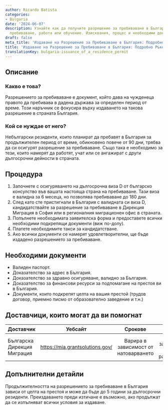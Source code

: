 ```yaml
---
author: Ricardo Batista
categories:
- Bulgaria
date: '2024-06-07'
description: Узнайте как да получите разрешение за пребиваване в България за дългосрочно
  пребиваване, работа или обучение. Изисквания, процес и необходими документи.
draft: false
meta_title: 'Издаване на Разрешение за Пребиваване в България: Подробно Ръководство'
title: 'Издаване на Разрешение за Пребиваване в България: Подробно Ръководство'
translationKey: bulgaria-issuance_of_a_residence_permit
---
```



## Описание
### Какво е това?
Разрешението за пребиваване е документ, който дава на чужденеца правото да пребивава в дадена държава за определен период от време. Този наръчник се фокусира върху издаването на такова разрешение в страната България.

### Кой се нуждае от него?
Небългарски резиденти, които планират да пребавят в България за продължителен период от време, обикновено повече от 90 дни, трябва да си осигурят разрешение за пребиваване. Също така е необходимо за тези, които намерят да работят, учат или се ангажират с други дългосрочни дейности в страната.

## Процедура
1. Започнете с осигуряването на дългосрочна виза D от българско консулство във вашата настояща страна на пребиваване. Тази виза е валидна за 6 месеца, но позволява пребиваване до 180 дни.
2. След като сте пристигнали в България с валидната си виза D, кандидатствайте за разрешение за пребиваване в Дирекция Миграция в София или в регионалния миграционен офис в страната.
3. Попълнете необходимата заявителска форма и предоставете всички необходими подкрепящи документи (виж по-долу).
4. Платете необходимите такси за кандидатстване.
5. Ако всички документи се намерят удовлетворителни, ще бъде издадено разрешението за пребиваване.

## Необходими документи
- Валиден паспорт.
- Доказателство за адрес в България.
- Доказателство за здравно осигуряване, валидно за България.
- Доказателство за финансови ресурси за подпомагане на престоя ви в България.
- Документи, които подкрепят целта на вашия престой (трудов договор, приемно писмо от образователно заведение и т.н.)

## Доставчици, които могат да ви помогнат

| Доставчик                |    Уебсайт     |     Срокове     |      Цена      |
| ---------------------- | --------------- |  :-------------: | :-------------: |
| Българска Дирекция Миграция | https://mia.grantsolutions.gov/ | Варира в зависимост от натоварването | Варира в зависимост от типа разрешение |

## Допълнителни детайли
Продължителността на разрешението за пребиваване в България зависи от целта на престоя и може да бъде до 5 години за дългосрочни резиденти. Преиздаването преди изтичане е възможно, ако продължат да се изпълняват всички условия за издаване.